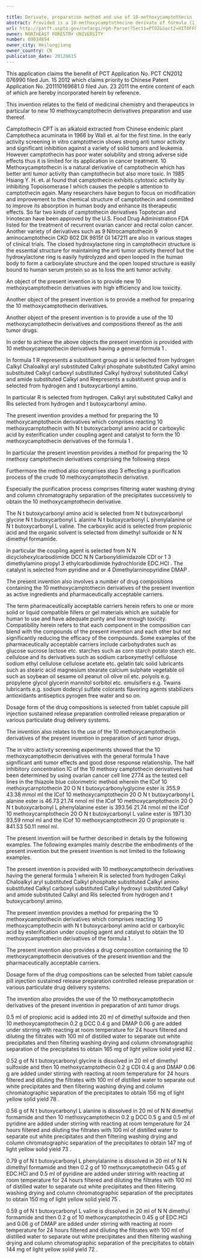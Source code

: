 ```yaml
---

title: Derivate, preparation method and use of 10-methoxycamptothecin
abstract: Provided is a 10-methoxycamptothecine derivate of formula (1), wherein R is selected from hydrogen, Calkyl, Chaloalkyl, aryl substituted Calkyl, phosphate substituted Calkyl, amino-substituted Calkyl, carboxyl substituted Calkyl, hydroxyl substituted Calkyl, and amide-substituted Calkyl; Ris selected from hydrogen and t-butoxycarbonyl substituted amino. Also provided in the present invention are the preparation method of the derivate and the use thereof in anti-tumor drug preparation.
url: http://patft.uspto.gov/netacgi/nph-Parser?Sect1=PTO2&Sect2=HITOFF&p=1&u=%2Fnetahtml%2FPTO%2Fsearch-adv.htm&r=1&f=G&l=50&d=PALL&S1=09034894&OS=09034894&RS=09034894
owner: NORTHEAST FORESTRY UNIVERSITY
number: 09034894
owner_city: Heilongjiang
owner_country: CN
publication_date: 20120615
---
```

This application claims the benefit of PCT Application No. PCT CN2012 076990 filed Jun. 15 2012 which claims priority to Chinese Patent Application No. 201110169681.0 filed Jun. 23 2011 the entire content of each of which are hereby incorporated herein by reference.

This invention relates to the field of medicinal chemistry and therapeutics in particular to new 10 methoxycamptothecin derivatives preparation and use thereof.

Camptothecin CPT is an alkaloid extracted from Chinese endemic plant Camptotheca acuminata in 1966 by Wall et. al for the first time. In the early activity screening in vitro camptothecin shows strong anti tumor activity and significant inhibition against a variety of solid tumors and leukemia. However camptothecin has poor water solubility and strong adverse side effects thus it is limited for its application in cancer treatment. 10 Methoxycamptothecin is a natural derivative of camptothecin which has better anti tumor activity than camptothecin but also more toxic. In 1985 Hsiang Y. H. et. al found that camptothecin exhibits cytotoxic activity by inhibiting Topoisomerase I which causes the people s attention to camptothecin again. Many researchers have begun to focus on modification and improvement to the chemical structure of camptothecin and committed to improve its absorption in human body and enhance its therapeutic effects. So far two kinds of camptothecin derivatives Topotecan and Irinotecan have been approved by the U.S. Food Drug Administration FDA listed for the treatment of recurrent ovarian cancer and rectal colon cancer. Another variety of derivatives such as 9 Nitrocamptothecin 9 aminocamptothecin CKD 602 DX 9815f GI 147211 are also in various stages of clinical trials. The closed hydroxylactone ring in camptothecin structure is the essential structure for maintaining the anti tumor activity thereof but the hydroxylactone ring is easily hydrolyzed and open looped in the human body to form a carboxylate structure and the open looped structure is easily bound to human serum protein so as to loss the anti tumor activity.

An object of the present invention is to provide new 10 methoxycamptothecin derivatives with high efficiency and low toxicity.

Another object of the present invention is to provide a method for preparing the 10 methoxycamptothecin derivatives.

Another object of the present invention is to provide a use of the 10 methoxycamptothecin derivatives and compositions thereof as the anti tumor drugs.

In order to achieve the above objects the present invention is provided with 10 methoxycamptothecin derivatives having a general formula 1 .

In formula 1 R represents a substituent group and is selected from hydrogen Calkyl Chaloalkyl aryl substituted Calkyl phosphate substituted Calkyl amino substituted Calkyl carboxyl substituted Calkyl hydroxyl substituted Calkyl and amide substituted Calkyl and Rrepresents a substituent group and is selected from hydrogen and t butoxycarbonyl amino.

In particular R is selected from hydrogen. Calkyl aryl substituted Calkyl and Ris selected from hydrogen and t butoxycarbonyl amino.

The present invention provides a method for preparing the 10 methoxycamptothecin derivatives which comprises reacting 10 methoxycarnptothecin with N t butoxycarbonyl amino acid or carboxylic acid by esterification under coupling agent and catalyst to form the 10 methoxycamptothecin derivatives of the formula 1 .

In particular the present invention provides a method for preparing the 10 rnethoxy camptothecin derivatives comprising the following steps 

Furthermore the method also comprises step 3 effecting a purification process of the crude 10 methoxycamptothecin derivative.

Especially the purification process comprises filtering water washing drying and column chromatography separation of the precipitates successively to obtain the 10 methoxycamptothecin derivative.

The N t butoxycarbonyl amino acid is selected from N t butoxycarbonyl glycine N t butoxycarbonyl L alanine N t butoxycarbonyl L phenylalanine or N t butoxycarbonyl L valine. The carboxylic acid is selected from propionic acid and the organic solvent is selected from dimethyl sulfoxide or N N dimethyl formamide.

In particular the coupling agent is selected from N N dicyclohexylcarbodiimide DCC N N Carbonyldiimidazole CDI or 1 3 dimethylamino propyl 3 ethylcarbodiimide hydrochloride EDC.HCl . The catalyst is selected from pyridine and or 4 Dimethylarninopyridine DMAP .

The present invention also involves a number of drug compositions containing the 10 methoxycamptothecin derivatives of the present invention as active ingredients and pharmaceutically acceptable carriers.

The term pharmaceutically acceptable carriers herein refers to one or more solid or liquid compatible fillers or gel materials which are suitable for human to use and have adequate purity and low enough toxicity. Compatibility herein refers to that each component in the composition can blend with the compounds of the present invention and each other but not significantly reducing the efficacy of the compounds. Some examples of the pharmaceutically acceptable carriers include carbohydrates such as glucose sucrose lactose etc. starches such as corn starch potato starch etc. cellulose and its derivatives such as sodium carboxymethyl cellulose sodium ethyl cellulose cellulose acetate etc. gelatin talc solid lubricants such as stearic acid magnesium stearate calcium sulphate vegetable oil such as soybean oil sesame oil peanut oil olive oil etc. polyols e.g. propylene glycol glycerin mannitol sorbitol etc. emulsifiers e.g. Twains lubricants e.g. sodium dodecyl sulfate colorants flavoring agents stabilizers antioxidants antiseptics pyrogen free water and so on.

Dosage form of the drug compositions is selected from tablet capsule pill injection sustained release preparation controlled release preparation or various particulate drug delivery systems.

The invention also relates to the use of the 10 methoxycamptothecin derivatives of the present invention in preparation of anti tumor drugs.

The in vitro activity screening experiments showed that the 10 methoxycamptothecin derivatives with the general formula 1 have significant anti tumor effects and good dose response relationship. The half inhibitory concentration IC of the 10 methoxy camptothecin derivatives had been determined by using ovarian cancer cell line 2774 as the tested cell lines in the thiazole blue colorimetric method wherein the ICof 10 methoxycarnptothecin 20 O N t butoxycarbonylyglycine ester is 355.9 43.38 mmol ml the ICof 10 methoxycamptothecin 20 O N t butoxycarbonyl L alanine ester is 46.73 21.74 nmol ml the ICof 10 methoxycamptothecin 20 O N t butoxycarbonyl L phenylalanine ester is 393.56 21.74 nmol ml the ICof 10 methoxycarnptothecin 20 O N t butoxycarbonyl L valine ester is 1971.30 93.59 nmol ml and the ICof 10 methoxycamptothecin 20 O propionate is 841.53 50.11 nmol ml.

The present invention will be further described in details by the following examples. The following examples mainly describe the embodiments of the present invention but the present invention is not limited to the following examples.

The present invention is provided with 10 methoxycamptothecin derivatives having the general formula 1 wherein R is selected from hydrogen Calkyl Chaloalkyl aryl substituted Calkyl phosphate substituted Calkyl amino substituted Calkyl carboxyl substituted Calkyl hydroxyl substituted Calkyl and amide substituted Calkyl and Ris selected from hydrogen and t butoxycarbonyl amino.

The present invention provides a method for preparing the 10 methoxycamptothecin derivatives which comprises reacting 10 methoxycamptothecin with N t butoxycarbonyl amino acid or carboxylic acid by esterification under coupling agent and catalyst to obtain the 10 methoxycamptothecin derivatives of the formula 1 .

The present invention also provides a drug composition containing the 10 methoxycamptothecin derivatives of the present invention and the pharmaceutically acceptable carriers.

Dosage form of the drug compositions can be selected from tablet capsule pill injection sustained release preparation controlled release preparation or various particulate drug delivery systems.

The invention also provides the use of the 10 methoxycamptothecin derivatives of the present invention in preparation of anti tumor drugs.

0.5 ml of propionic acid is added into 20 ml of dimethyl sulfoxide and then 10 methoxycamptothecin 0.2 g DCC 0.4 g and DMAP 0.06 g are added under stirring with reacting at room temperature for 24 hours filtered and diluting the filtrates with 100 ml of distilled water to separate out white precipitates and then filtering washing drying and column chromatographic separation of the precipitates to obtain 165 mg of light yellow solid yield 82 .

0.52 g of N t butoxycarbonyl glycine is dissolved in 20 ml of dimethyl sulfoxide and then 10 methoxycamptothecin 0.2 g CDI 0.4 g and DMAP 0.06 g are added under stirring with reacting at room temperature for 24 hours filtered and diluting the filtrates with 100 ml of distilled water to separate out white precipitates and then filtering washing drying and column chromatographic separation of the precipitates to obtain 156 mg of light yellow solid yield 78 .

0.56 g of N t butoxycarbonyl L alanine is dissolved in 20 ml of N N dimethyl formamide and then 10 methoxycamptothecin 0.2 g DCC 0.5 g and 0.5 ml of pyridine are added under stirring with reacting at room temperature for 24 hours filtered and diluting the filtrates with 100 ml of distilled water to separate out white precipitates and then filtering washing drying and column chromatographic separation of the precipitates to obtain 147 mg of light yellow solid yield 73 .

0.79 g of N t butoxycarbonyl L phenylalanine is dissolved in 20 ml of N N dimethyl formamide and then 0.2 g of 10 methoxycamptothecin 045 g of EDC.HCl and 0.5 ml of pyridine are added under stirring with reacting at room temperature for 24 hours filtered and diluting the filtrates with 100 ml of distilled water to separate out white precipitates and then filtering washing drying and column chromatographic separation of the precipitates to obtain 150 mg of light yellow solid yield 75 .

0.59 g of N t butoxycarbonyl L valine is dissolved in 20 ml of N N dimethyl formamide and then 0.2 g of 10 methoxycamptothecin 0.45 g of EDC.HCl and 0.06 g of DMAP are added under stirring with reacting at room temperature for 24 hours filtered and diluting the filtrates with 100 ml of distilled water to separate out white precipitates and then filtering washing drying and column chromatographic separation of the precipitates to obtain 144 mg of light yellow solid yield 72 .

